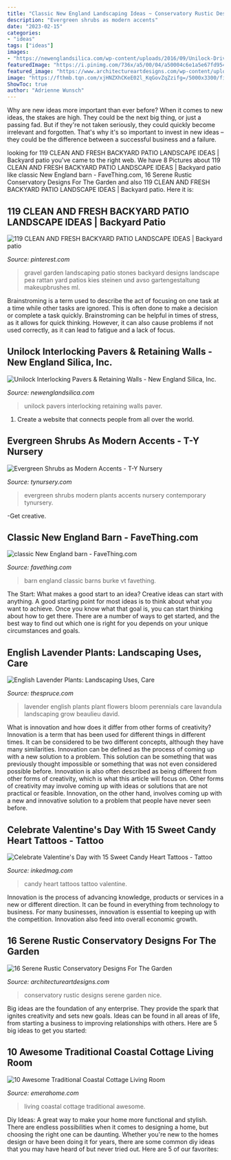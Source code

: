 ```yaml
---
title: "Classic New England Landscaping Ideas ~ Conservatory Rustic Designs Serene Garden Nice"
description: "Evergreen shrubs as modern accents"
date: "2023-02-15"
categories:
- "ideas"
tags: ["ideas"]
images:
- "https://newenglandsilica.com/wp-content/uploads/2016/09/Unilock-Driveway-Entrance-Hollandstone-Paver.jpg"
featuredImage: "https://i.pinimg.com/736x/a5/00/04/a50004c6e1a5e67fd95489359fb11ce8.jpg"
featured_image: "https://www.architectureartdesigns.com/wp-content/uploads/2015/05/16-Serene-Rustic-Conservatory-Designs-For-The-Garden-15-630x419.jpg"
image: "https://fthmb.tqn.com/xjHNZXhCKeE02l_KqGovZqZzifg=/5000x3300/filters:fill(auto,1)/lavender-in-bloom-big-56a5831a3df78cf77288ab2b.jpg"
ShowToc: true
author: "Adrienne Wunsch"
---
```



Why are new ideas more important than ever before?
When it comes to new ideas, the stakes are high. They could be the next big thing, or just a passing fad. But if they're not taken seriously, they could quickly become irrelevant and forgotten. That's why it's so important to invest in new ideas – they could be the difference between a successful business and a failure.

	

		
looking for 119 CLEAN AND FRESH BACKYARD PATIO LANDSCAPE IDEAS | Backyard patio you've came to the right web. We have 8 Pictures about 119 CLEAN AND FRESH BACKYARD PATIO LANDSCAPE IDEAS | Backyard patio like classic New England barn - FaveThing.com, 16 Serene Rustic Conservatory Designs For The Garden and also 119 CLEAN AND FRESH BACKYARD PATIO LANDSCAPE IDEAS | Backyard patio. Here it is:
		
    
## 119 CLEAN AND FRESH BACKYARD PATIO LANDSCAPE IDEAS | Backyard Patio

<img loading=lazy src="https://i.pinimg.com/736x/a5/00/04/a50004c6e1a5e67fd95489359fb11ce8.jpg" onerror="this.onerror=null;this.src='https://tse4.mm.bing.net/th?id=OIP.dYe1J4Gvce1A1zknoK0UjgHaLG&amp;pid=15.1';" alt="119 CLEAN AND FRESH BACKYARD PATIO LANDSCAPE IDEAS | Backyard patio">

_Source: pinterest.com_

>gravel garden landscaping patio stones backyard designs landscape pea rattan yard patios kies steinen und avso gartengestaltung makeupbrushes ml. 

	

Brainstroming is a term used to describe the act of focusing on one task at a time while other tasks are ignored. This is often done to make a decision or complete a task quickly. Brainstroming can be helpful in times of stress, as it allows for quick thinking. However, it can also cause problems if not used correctly, as it can lead to fatigue and a lack of focus.

    
## Unilock Interlocking Pavers &amp; Retaining Walls - New England Silica, Inc.

<img loading=lazy src="https://newenglandsilica.com/wp-content/uploads/2016/09/Unilock-Driveway-Entrance-Hollandstone-Paver.jpg" onerror="this.onerror=null;this.src='https://tse4.mm.bing.net/th?id=OIP.lUBlCb-4fwXTw9oblcHoQQHaLV&amp;pid=15.1';" alt="Unilock Interlocking Pavers &amp; Retaining Walls - New England Silica, Inc.">

_Source: newenglandsilica.com_

>unilock pavers interlocking retaining walls paver. 

	

1. Create a website that connects people from all over the world.

    
## Evergreen Shrubs As Modern Accents - T-Y Nursery

<img loading=lazy src="https://www.tynursery.com/wp-content/uploads/2017/01/shutterstock_200092412.jpg" onerror="this.onerror=null;this.src='https://tse3.mm.bing.net/th?id=OIP.YZk0IvIuy4d1GLrCI0dSvwHaE8&amp;pid=15.1';" alt="Evergreen Shrubs as Modern Accents - T-Y Nursery">

_Source: tynursery.com_

>evergreen shrubs modern plants accents nursery contemporary tynursery. 

	

-Get creative.

    
## Classic New England Barn - FaveThing.com

<img loading=lazy src="http://www.favething.com/uploads/images/main-fave-images/classic_new_england_barn-1.jpg" onerror="this.onerror=null;this.src='https://tse3.mm.bing.net/th?id=OIP.2eU1WWz0Ts28CLtkHKa9rgHaJ3&amp;pid=15.1';" alt="classic New England barn - FaveThing.com">

_Source: favething.com_

>barn england classic barns burke vt favething. 

	

The Start: What makes a good start to an idea?
Creative ideas can start with anything. A good starting point for most ideas is to think about what you want to achieve. Once you know what that goal is, you can start thinking about how to get there. There are a number of ways to get started, and the best way to find out which one is right for you depends on your unique circumstances and goals.

    
## English Lavender Plants: Landscaping Uses, Care

<img loading=lazy src="https://fthmb.tqn.com/xjHNZXhCKeE02l_KqGovZqZzifg=/5000x3300/filters:fill(auto,1)/lavender-in-bloom-big-56a5831a3df78cf77288ab2b.jpg" onerror="this.onerror=null;this.src='https://tse2.mm.bing.net/th?id=OIP.aqgklt_Jh_AWR69Cf5UcAAHaE4&amp;pid=15.1';" alt="English Lavender Plants: Landscaping Uses, Care">

_Source: thespruce.com_

>lavender english plants plant flowers bloom perennials care lavandula landscaping grow beaulieu david. 

	

What is innovation and how does it differ from other forms of creativity?
Innovation is a term that has been used for different things in different times. It can be considered to be two different concepts, although they have many similarities. Innovation can be defined as the process of coming up with a new solution to a problem. This solution can be something that was previously thought impossible or something that was not even considered possible before. Innovation is also often described as being different from other forms of creativity, which is what this article will focus on. Other forms of creativity may involve coming up with ideas or solutions that are not practical or feasible. Innovation, on the other hand, involves coming up with a new and innovative solution to a problem that people have never seen before.

    
## Celebrate Valentine&#039;s Day With 15 Sweet Candy Heart Tattoos - Tattoo

<img loading=lazy src="https://www.inkedmag.com/.image/t_share/MTcwNDEyMTEwNTAzNzQ5MzEw/candy-heart-fb.jpg" onerror="this.onerror=null;this.src='https://tse3.mm.bing.net/th?id=OIP.XCUXcevIB5ZfFWU4mPEQKQHaD4&amp;pid=15.1';" alt="Celebrate Valentine&#039;s Day with 15 Sweet Candy Heart Tattoos - Tattoo">

_Source: inkedmag.com_

>candy heart tattoos tattoo valentine. 

	

Innovation is the process of advancing knowledge, products or services in a new or different direction. It can be found in everything from technology to business. For many businesses, innovation is essential to keeping up with the competition. Innovation also feed into overall economic growth.

    
## 16 Serene Rustic Conservatory Designs For The Garden

<img loading=lazy src="https://www.architectureartdesigns.com/wp-content/uploads/2015/05/16-Serene-Rustic-Conservatory-Designs-For-The-Garden-15-630x419.jpg" onerror="this.onerror=null;this.src='https://tse1.mm.bing.net/th?id=OIP.Lfp_YNGqGsi1wwg59Wdd6gHaE7&amp;pid=15.1';" alt="16 Serene Rustic Conservatory Designs For The Garden">

_Source: architectureartdesigns.com_

>conservatory rustic designs serene garden nice. 

	

Big ideas are the foundation of any enterprise. They provide the spark that ignites creativity and sets new goals. Ideas can be found in all areas of life, from starting a business to improving relationships with others. Here are 5 big ideas to get you started:

    
## 10 Awesome Traditional Coastal Cottage Living Room

<img loading=lazy src="https://emerahome.com/wp-content/uploads/2018/12/10-Awesome-Traditional-Coastal-Cottage-Living-Room-4.jpg" onerror="this.onerror=null;this.src='https://tse2.mm.bing.net/th?id=OIP.UreRD9_scFGLapvw9Ksn9AHaKQ&amp;pid=15.1';" alt="10 Awesome Traditional Coastal Cottage Living Room">

_Source: emerahome.com_

>living coastal cottage traditional awesome. 

	

Diy Ideas: A great way to make your home more functional and stylish. There are endless possibilities when it comes to designing a home, but choosing the right one can be daunting. Whether you're new to the homes design or have been doing it for years, there are some common diy ideas that you may have heard of but never tried out. Here are 5 of our favorites: 

